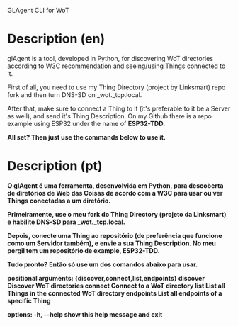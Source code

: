 GLAgent CLI for WoT

# Description (en)

glAgent is a tool, developed in Python, for discovering WoT directories according to W3C recommendation and seeing/using Things connected to it.

First of all, you need to use my Thing Directory (project by Linksmart) repo fork and then turn DNS-SD on _wot._tcp.local.

After that, make sure to connect a Thing to it (it's preferable to it be a Server as well), and send it's Thing Description. On my Github there is a repo example using ESP32 under the name of <b>ESP32-TDD<b>.

All set? Then just use the commands below to use it.

# Description (pt)

O glAgent é uma ferramenta, desenvolvida em Python, para descoberta de diretórios de Web das Coisas de acordo com a W3C para usar ou ver Things conectadas a um diretório.

Primeiramente, use o meu fork do Thing Directory (projeto da Linksmart) e habilite DNS-SD para _wot._tcp.local.

Depois, conecte uma Thing ao repositório (de preferência que funcione como um Servidor também), e envie a sua Thing Description. No meu pergil tem um repositório de example, <b>ESP32-TDD<b>.

Tudo pronto? Então só use um dos comandos abaixo para usar.

positional arguments:
  {discover,connect,list,endpoints}
    discover            Discover WoT directories
    connect             Connect to a WoT directory
    list                List all Things in the connected WoT directory
    endpoints           List all endpoints of a specific Thing

options:
  -h, --help            show this help message and exit